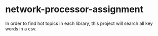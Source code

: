 # network-processor-assignment
In order to find hot topics in each library, this project will search all key words in a csv.
